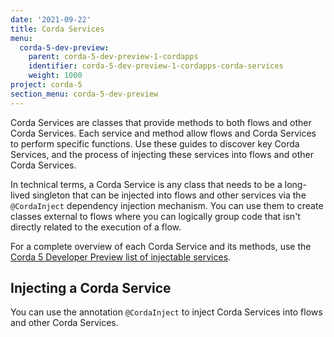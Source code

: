 ```yaml
---
date: '2021-09-22'
title: Corda Services
menu:
  corda-5-dev-preview:
    parent: corda-5-dev-preview-1-cordapps
    identifier: corda-5-dev-preview-1-cordapps-corda-services
    weight: 1000
project: corda-5
section_menu: corda-5-dev-preview
---
```


Corda Services are classes that provide methods to both flows and other Corda Services. Each service and method allow flows and Corda Services to perform specific functions. Use these guides to discover key Corda Services, and the process of injecting these services into flows and other Corda Services.

In technical terms, a Corda Service is any class that needs to be a long-lived singleton that can be injected into flows and other services via the `@CordaInject` dependency injection mechanism. You can use them to create classes external to flows where you can logically group code that isn't directly related to the execution of a flow.

For a complete overview of each Corda Service and its methods, use the [Corda 5 Developer Preview list of injectable services](injectable-services.md).

## Injecting a Corda Service

You can use the annotation `@CordaInject` to inject Corda Services into flows and other Corda Services.
